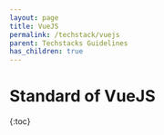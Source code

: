 ```yaml
---
layout: page
title: VueJS
permalink: /techstack/vuejs
parent: Techstacks Guidelines
has_children: true
---
```


# Standard of VueJS

{:toc}